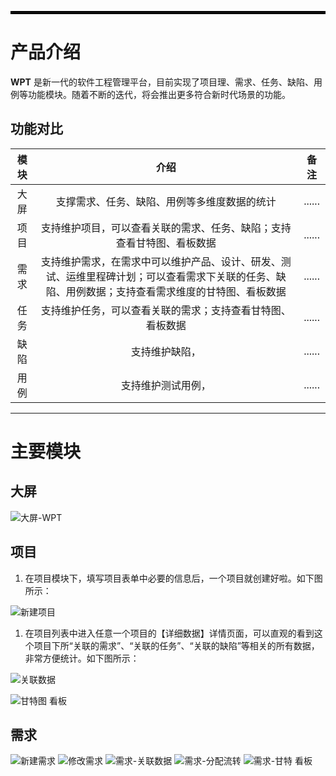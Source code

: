 <hr style="border: 2px solid black;">

# 产品介绍
**WPT** 是新一代的软件工程管理平台，目前实现了项目理、需求、任务、缺陷、用例等功能模块。随着不断的迭代，将会推出更多符合新时代场景的功能。

## 功能对比
|    模块    |    介绍    |    备注    |
|:----------:|:----------:|:----------:|
|    大屏    | 支撑需求、任务、缺陷、用例等多维度数据的统计  | ...... |
|    项目    | 支持维护项目，可以查看关联的需求、任务、缺陷；支持查看甘特图、看板数据  | ...... |
|    需求    | 支持维护需求，在需求中可以维护产品、设计、研发、测试、运维里程碑计划；可以查看需求下关联的任务、缺陷、用例数据；支持查看需求维度的甘特图、看板数据  | ...... |
|    任务    | 支持维护任务，可以查看关联的需求；支持查看甘特图、看板数据|......|
|    缺陷    | 支持维护缺陷，|......|
|    用例    | 支持维护测试用例，|......|


---
# 主要模块

## 大屏
![大屏-WPT](https://github.com/ai-bytedance/WPT/assets/171111554/bf0bd288-b6d3-4926-ae94-d4400971371d)

## 项目
1. 在项目模块下，填写项目表单中必要的信息后，一个项目就创建好啦。如下图所示：
   
![新建项目](https://github.com/ai-bytedance/WPT/assets/171111554/cebaa7d8-5b60-4e7f-b0c7-6090b161328c)

1. 在项目列表中进入任意一个项目的【详细数据】详情页面，可以直观的看到这个项目下所“关联的需求”、“关联的任务”、“关联的缺陷”等相关的所有数据，非常方便统计。如下图所示：
   
![关联数据](https://github.com/ai-bytedance/WPT/assets/171111554/641b7e86-1550-4320-b66c-a8b2f6d42a65)


![甘特图 看板](https://github.com/ai-bytedance/WPT/assets/171111554/33a75a48-6bf0-4fa3-a771-11bab8cb25e3)

## 需求
![新建需求](https://github.com/ai-bytedance/WPT/assets/171111554/c2327589-2231-4507-80fe-c908372fb09b)
![修改需求](https://github.com/ai-bytedance/WPT/assets/171111554/c7d082e1-6143-4fd0-b81d-97438333bc17)
![需求-关联数据](https://github.com/ai-bytedance/WPT/assets/171111554/3d9c6fe3-63d5-4f92-a41c-a5e6db7d875f)
![需求-分配流转](https://github.com/ai-bytedance/WPT/assets/171111554/ab0ef036-b815-4d80-8088-e7b0f49a2f28)
![需求-甘特 看板](https://github.com/ai-bytedance/WPT/assets/171111554/1d846177-fb1d-4be4-ae04-87530476e859)



